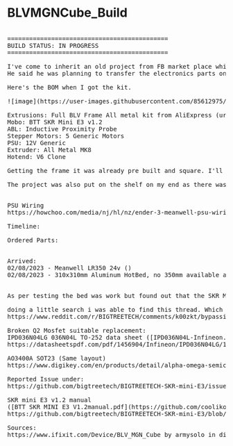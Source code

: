 # BLVMGNCube_Build

<pre>

============================================
BUILD STATUS: IN PROGRESS
============================================

I've come to inherit an old project from FB market place which was free when I bought a used ender 3 (05/13/2021).
He said he was planning to transfer the electronics parts on the E3 to the BLV MGN Frame and take it from there. Unfortunately he lost the bed that came with the kit and the project was put on hold. His wife got fed up that his project was just taking up space in their home so he had to let it go. 

Here's the BOM when I got the kit.

![image](https://user-images.githubusercontent.com/85612975/217283968-1fb5ded9-ec86-429c-8207-0e14b95588f8.png)

Extrusions: Full BLV Frame All metal kit from AliExpress (url https://www.aliexpress.us/item/2255801095103872.html?spm=a2g0o.productlist.main.111.a67a516934a58A&algo_pvid=694ec4a6-d118-4e1b-82b6-2a246fdb2c44&algo_exp_id=694ec4a6-d118-4e1b-82b6-2a246fdb2c44-55&pdp_ext_f=%7B%22sku_id%22%3A%2210000015591032066%22%7D&pdp_npi=2%40dis%21USD%21307.43%21307.43%21%21%21%21%21%4021224e9b16751041953849000d0666%2110000015591032066%21sea&curPageLogUid=wZVW1dkNe8kX&gatewayAdapt=glo2usa4itemAdapt&_randl_shipto=US)
Mobo: BTT SKR Mini E3 v1.2
ABL: Inductive Proximity Probe
Stepper Motors: 5 Generic Motors
PSU: 12V Generic
Extruder: All Metal MK8
Hotend: V6 Clone 

Getting the frame it was already pre built and square. I'll have to tear it down to be sure that it would be square.

The project was also put on the shelf on my end as there was no good alternative for the corroded rails at the time. Up until a few months ago, so here we are. trying to make this build with the cheap parts i have around.


PSU Wiring
https://howchoo.com/media/nj/hl/nz/ender-3-meanwell-psu-wiring.jpeg?width=900&auto=webp&quality=70

Timeline:

Ordered Parts:


Arrived:
02/08/2023 - Meanwell LR350 24v () 
02/08/2023 - 310x310mm Aluminum HotBed, no 350mm available at my end that was cheap and fast.


As per testing the bed was work but found out that the SKR Mini E3 Board I got has a broken mosfet in the FAN0.

doing a little search i was able to find this thread. Which looks like a common issue of this board. 
https://www.reddit.com/r/BIGTREETECH/comments/k00zkt/bypassing_burnt_heatbed_mosfet_on_skr_mini_e3_v12/

Broken Q2 Mosfet suitable replacement: 
IPD036N04LG 036N04L TO-252 data sheet ([IPD036N04L-Infineon.pdf](https://github.com/coolikot/BLVMGNCube_Build/files/10678586/IPD036N04L-Infineon.pdf))
https://datasheetspdf.com/pdf/1456904/Infineon/IPD036N04LG/1

AO3400A SOT23 (Same layout)
https://www.digikey.com/en/products/detail/alpha-omega-semiconductor-inc/AO3400A/1855772

Reported Issue under:
https://github.com/bigtreetech/BIGTREETECH-SKR-mini-E3/issues/238

SKR mini E3 v1.2 manual
([BTT SKR MINI E3 V1.2manual.pdf](https://github.com/coolikot/BLVMGNCube_Build/files/10678599/BTT.SKR.MINI.E3.V1.2manual.pdf))
https://github.com/bigtreetech/BIGTREETECH-SKR-mini-E3/blob/master/hardware/BTT%20SKR%20MINI%20E3%20V1.2/BTT%20SKR%20MINI%20E3%20V1.2manual.pdf

Sources: 
https://www.ifixit.com/Device/BLV_MGN_Cube by armysolo in discord


</pre>
